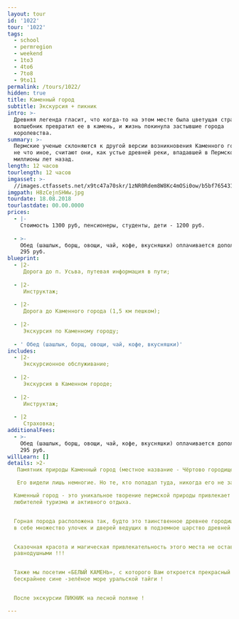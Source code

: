 ```yaml
---
layout: tour
id: '1022'
tour: '1022'
tags:
  - school
  - permregion
  - weekend
  - 1to3
  - 4to6
  - 7to8
  - 9to11
permalink: /tours/1022/
hidden: true
title: Каменный город
subtitle: Экскурсия + пикник
intro: >-
  Древняя легенда гласит, что когда-то на этом месте была цветущая страна. Злой
  волшебник превратил ее в камень, и жизнь покинула застывшие города
  королевства.
summary: >-
  Пермские ученые склоняются к другой версии возникновения Каменного города. Это
  не что иное, считают они, как устье древней реки, впадавшей в Пермское море
  миллионы лет назад.
length: 12 часов
tourlength: 12 часов
imgasset: >-
  //images.ctfassets.net/x9tc47a70skr/1zNR0Rdem8W8Kc4mOSi0ow/b5bf765431935f56a6894a1d1cae376b/H8zCejnSHWw.jpg
imgpath: H8zCejnSHWw.jpg
tourdate: 18.08.2018
tourlastdate: 00.00.0000
prices:
  - |-
    Стоимость 1300 руб, пенсионеры, студенты, дети - 1200 руб.
     
  - >-
    Обед (шашлык, борщ, овощи, чай, кофе, вкусняшки) оплачивается дополнительно
    295 руб.
blueprint:
  - |2-
     Дорога до п. Усьва, путевая информация в пути; 
     
  - |2-
     Инструктаж; 
     
  - |2-
     Дорога до Каменного города (1,5 км пешком); 
     
  - |2-
     Экскурсия по Каменному городу; 
     
  - ' Обед (шашлык, борщ, овощи, чай, кофе, вкусняшки)'
includes:
  - |2-
     Экскурсионное обслуживание; 
     
  - |2-
     Экскурсия в Каменном городе; 
     
  - |2-
     Инструктаж; 
     
  - |2
     Страховка;
additionalFees:
  - >-
    Обед (шашлык, борщ, овощи, чай, кофе, вкусняшки) оплачивается дополнительно
    295 руб.
willLearn: []
details: >2-
   Памятник природы Каменный город (местное название - Чёртово городище или Черепахи) расположен в 5 км от поселка Усьва, на главной вершине хребта Рудянский спой. Скальный массив прорезан глубокими, до 8-12 метров трещинами шириной 1-8 метров, часто расположенными под прямым углом, что создает иллюзию улиц и переулков заброшенного города. Причудливые скальные останцы образуют сеть коридоров и ярусов на возвышенности посреди леса. Арки, проходы, мосты, лабиринты - здесь можно найти много интересного. 

   Его видели лишь немногие. Но те, кто попадал туда, никогда его не забудут — песчаные изваяния, созданные природой, настолько красивы, что заставляют забыть о реальности. Каменный город красив в любое время года, но особенно зимой, когда он становится похожим на сказочное Берендеево царство. 

  Каменный город - это уникальное творение пермской природы привлекает многих
  любителей туризма и активного отдыха.


  Горная порода расположена так, будто это таинственное древнее городище, таящее
  в себе множество улочек и дверей ведущих в подземное царство древней чуди


  Сказочная красота и магическая привлекательность этого места не оставят вас
  равнодушными !!!


  Также мы посетим «БЕЛЫЙ КАМЕНЬ», с которого Вам откроется прекрасный вид на
  бескрайнее сине -зелёное море уральской тайги !


  После экскурсии ПИКНИК на лесной поляне !

---
```

